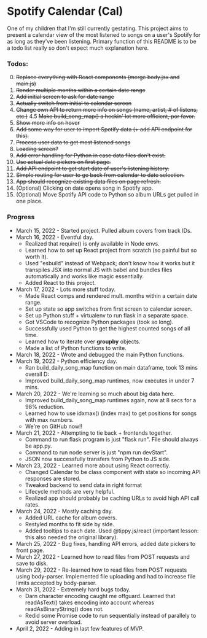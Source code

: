 # Spotify Calendar (Cal)
One of my children that I'm still currently gestating.
This project aims to present a calendar view of the most listened to songs on a user's Spotify for as long as they've been listening. Primary function of this README is to be a todo list really so don't expect much explanation here.

### Todos:
0. ~~Replace everything with React components (merge body.jsx and main.js)~~
1. ~~Render multiple months within a certain date range~~
2. ~~Add initial screen to ask for date range~~
3. ~~Actually switch from initial to calendar screen~~
4. ~~Change own API to return more info on songs (name, artist, # of listens, etc.)~~
4.5 ~~Make build_song_map() a heckin' lot more efficient, por favor.~~
5. ~~Show more info on hover~~
6. ~~Add some way for user to import Spotify data (+ add API endpoint for this).~~
7. ~~Process user data to get most listened songs~~
8. ~~Loading screen?~~
9. ~~Add error handling for Python in case data files don't exist.~~
10. ~~Use actual date pickers on first page.~~
11. ~~Add API endpoint to get start date of user's listening history.~~
12. ~~Simple routing for user to go back from calendar to date selection.~~
13. ~~App should recognize existing data files on page refresh.~~
14. (Optional) Clicking on date opens song in Spotify app.
15. (Optional) Move Spotify API code to Python so album URLs get pulled in one place.

### Progress
- March 15, 2022 - Started project. Pulled album covers from track IDs.
- March 16, 2022 - Eventful day.
  - Realized that require() is only available in Node envs.
  - Learned how to set up React project from scratch (so painful but so worth it). 
  - Used "esbuild" instead of Webpack; don't know how it works but it transpiles JSX into normal JS with babel and bundles files automatically and works like magic essentially.
  - Added React to this project.
- March 17, 2022 - Lots more stuff today.
  - Made React comps and rendered mult. months within a certain date range.
  - Set up state so app switches from first screen to calendar screen.
  - Set up Python stuff + virtualenv to run flask in a separate space.
  - Got VSCode to recognize Python packages (took so long).
  - Successfully used Python to get the highest counted songs of all time.
  - Learned how to iterate over **groupby** objects.
  - Made a list of Python functions to write.
- March 18, 2022 - Wrote and debugged the main Python functions.
- March 19, 2022 - Python efficiency day.
  - Ran build_daily_song_map function on main dataframe, took 13 mins overall D:
  - Improved build_daily_song_map runtimes, now executes in under 7 mins.
- March 20, 2022 - We're learning so much about big data here.
  - Improved build_daily_song_map runtimes again, now at 8 secs for a 98% reduction.
  - Learned how to use idxmax() (index max) to get positions for songs with max numbers.
  - We're on GitHub now!!
- March 21, 2022 - Attempting to tie back + frontends together.
  - Command to run flask program is just "flask run". File should always be app.py.
  - Command to run node server is just "npm run devStart".
  - JSON now successfully transfers from Python to JS side.
- March 23, 2022 - Learned more about using React correctly.
  - Changed Calendar to be class component with state so incoming API responses are stored.
  - Tweaked backend to send data in right format
  - Lifecycle methods are very helpful.
  - Realized app should probably be caching URLs to avoid high API call rates.
- March 24, 2022 - Mostly caching day.
  - Added URL cache for album covers.
  - Restyled months to fit side by side.
  - Added tooltips to each date. Used @tippy.js/react (important lesson: this also needed the original library).
- March 25, 2022 - Bug fixes, handling API errors, added date pickers to front page.
- March 27, 2022 - Learned how to read files from POST requests and save to disk.
- March 29, 2022 - Re-learned how to read files from POST requests using body-parser. Implemented file uploading and had to increase file limits accepted by body-parser.
- March 31, 2022 - Extremely hard bugs today.
  - Darn character encoding caught me offguard. Learned that readAsText() takes encoding into account whereas readAsBinaryString() does not.
  - Redid some Promise code to run sequentially instead of parallely to avoid server overload.
- April 2, 2022 - Adding in last few features of MVP.
